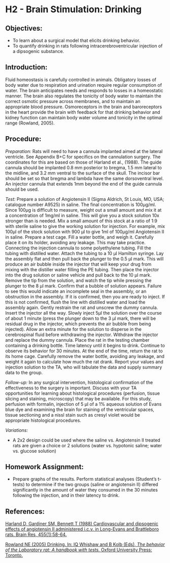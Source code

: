 # H2 - Brain Stimulation: Drinking

## Objectives:

* To learn about a surgical model that elicits drinking behavior.
* To quantify drinking in rats following intracerebroventricular injection of a dipsogenic substance.

## Introduction:

Fluid homeostasis is carefully controlled in animals. Obligatory losses of body water due to respiration and urination require regular consumption of water. The brain anticipates needs and responds to losses in a homeostatic manner. The brain also regulates the tonicity of body water to maintain the correct osmotic pressure across membranes, and to maintain an appropriate blood pressure. Osmoreceptors in the brain and baroreceptors in the heart provide the brain with feedback for that drinking behavior and kidney function can maintain body water volume and tonicity in the optimal range \(Rowland, 2005\).

## Procedure:

_Preparation:_ Rats will need to have a cannula implanted aimed at the lateral ventricle. See Appendix B+C for specifics on the cannulation surgery. The coordinates for this are based on those of Harland et al., \(1988\). The guide cannula should be implanted 0.8 mm posterior to bregma, 1.5 mm lateral to the midline, and 3.2 mm ventral to the surface of the skull. The incisor bar should be set so that bregma and lambda have the same dorsoventral level. An injector cannula that extends 1mm beyond the end of the guide cannula should be used.

_Test:_ Prepare a solution of Angiotensin II \(Sigma Aldrich, St Louis, MO, USA; catalogue number A9525\) in saline. The final concentration is 100µg/ml. Since 100µg is difficult to measure, weight out a small amount and mix it at a concentration of 1mg/ml in saline. This will give you a stock solution 10x stronger than is needed. Mix a small amount of this stock at a ratio of 1:9 with sterile saline to give the working solution for injection. For example, mix 100µl of the stock solution with 900 µl to give 1ml of 100µg/ml Angiotensin II in saline. Prepare a test cage. Fill a water bottle, and weigh it. Carefully place it on its holder, avoiding any leakage. This may take practice. Connecting the injection cannula to some polyethylene tubing. Fill the tubing with distilled water. Attach the tubing to a 10 µl Hamilton syringe. Lay the assembly flat and then pull back the plunger to the 0.5 µl mark. This will produce an air bubble inside the injector that will keep your drug from mixing with the distiller water filling the PE tubing. Then place the injector into the drug solution or saline vehicle and pull back to the 10 µl mark. Remove the tip from the solution, and watch the tip while pressing the plunger to the 8 µl mark. Confirm that a bubble of solution appears. Failure to see this would indicate an incomplete seal in the assembly, or an obstruction in the assembly. If it is confirmed, then you are ready to inject. If this is not confirmed, flush the line with distilled water and load the assembly again. Gently restrain the rat and unscrew the dummy cannula. Insert the injector all the way. Slowly inject 5µl the solution over the course of about 1 minute \(press the plunger down to the 3 µl mark, there will be residual drug in the injector, which prevents the air bubble from being injected\). Allow an extra minute for the solution to disperse in the cerebrospinal fluid before withdrawing the injector. Withdraw the injector and replace the dummy cannula. Place the rat in the testing chamber containing a drinking bottle. Time latency until it begins to drink. Continue to observe its behavior for 30 minutes. At the end of the time, return the rat to its home cage. Carefully remove the water bottle, avoiding any leakage, and weight it again to calculate how much the rat drank. Report your values and injection solution to the TA, who will tabulate the data and supply summary data to the group.

_Follow-up:_ In any surgical intervention, histological confirmation of the effectiveness to the surgery is important. Discuss with your TA opportunities for learning about histological procedures \(perfusion, tissue slicing and staining, microscopy\) that may be available. For this study, perfusion with formalin, injection of 5 µl of a 1% aqueous solution of Evans blue dye and examining the brain for staining of the ventricular spaces, tissue sectioning and a nissl stain such as cresyl violet would be appropriate histological procedures.

_Variations:_

* A 2x2 design could be used where the saline vs. Angiotensin II treated rats are given a choice or 2 solutions \(water vs. hypotonic saline; water vs. glucose solution\)

## Homework Assignment:

* Prepare graphs of the results.  Perform statistical analyses \(Student’s t-tests\) to determine if the two groups \(saline or angiotensin II\) differed significantly in the amount of water they consumed in the 30 minutes following the injection, and in their latency to drink.

## References:

[Harland D, Gardiner SM, Bennett T \(1988\) Cardiovascular and dipsogenic effects of angiotensin II administered i.c.v. in Long-Evans and Brattleboro rats. Brain Res, 455\(1\):58-64.](https://www.ncbi.nlm.nih.gov/pubmed/3416193)

[Rowland NE \(2005\) Drinking. In: IQ Whishaw and B Kolb \(Eds\), _The behavior of the Laboratory rat: A handbook with tests._ Oxford University Press: Toronto.](http://www.sociallearning.info/storage/pdf/lab%20rat%20handbook%20-%20social%20learning.pdf)

